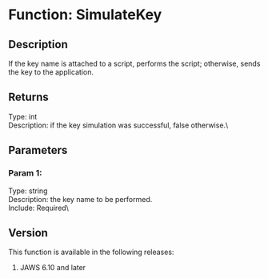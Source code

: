 # Function: SimulateKey

## Description

If the key name is attached to a script, performs the script; otherwise,
sends the key to the application.

## Returns

Type: int\
Description: if the key simulation was successful, false otherwise.\

## Parameters

### Param 1:

Type: string\
Description: the key name to be performed.\
Include: Required\

## Version

This function is available in the following releases:

1.  JAWS 6.10 and later
